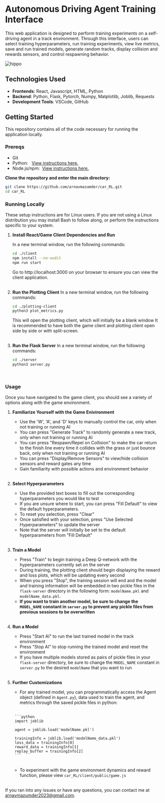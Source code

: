 # Autonomous Driving Agent Training Interface

This web application is designed to perform training experiments on a self-driving agent in a track environment. Through this interface, users can select training hyperparameters, run training experiments, view live metrics, save and run trained models, generate random tracks, display collision and rewards sensors, and control respawning behavior. 

![hippo](https://media.giphy.com/media/v1.Y2lkPTc5MGI3NjExdW0zbTVhNDl4MW5teTI1eG5zeTlvNmU0NDY0Z2I1djMyeHVndms4YiZlcD12MV9pbnRlcm5hbF9naWZfYnlfaWQmY3Q9Zw/knutq4zI3tiR5ZOmjV/giphy.gif)


## Technologies Used

- **Frontends**: React, Javascript, HTML, Python
- **Backend**: Python, Flask, Pytorch, Numpy, Matplotlib, Joblib, Requests
- **Development Tools**: VSCode, GitHub

## Getting Started
This repository contains all of the code necessary for running the application locally.

### Prereqs
- Git
- Python: &nbsp;&nbsp;<a href=https://www.python.org/downloads>View instructions here.</a>
- Node.js/npm:&nbsp;&nbsp;<a href=https://nodejs.org/en>View instructions here.</a>

**Clone the repository and enter the main directory:**
   ```bash
   git clone https://github.com/arnavmazumder/car_RL.git
   cd car_RL
   ```


### Running Locally

These setup instructions are for Linux users. If you are not using a Linux distribution you may install Bash to follow along, or perform the instructions specific to your system.

1. **Install React/Game Client Dependencies and Run**

    In a new terminal window, run the following commands:
    <br>
   ```bash
   cd ./client
   npm install --no-audit
   npm run start
   ```

   Go to http://localhost:3000 on your browser to ensure you can view the client application.
   <br>
   <br>

2. **Run the Plotting Client**
    In a new terminal window, run the following commands:
    <br>

    ```bash
    cd ./plotting-client
    python3 plot_metrics.py
    ```

    This will open the plotting client, which will initially be a blank window It is recommended to have both the game client and plotting client open side by side or with split-screen.
    <br>
    <br>


3. **Run the Flask Server**
    In a new terminal window, run the following commands:
    <br>
   ```bash
   cd ./server
   python3 server.py
   ```
   <br>
 

### Usage

Once you have navigated to the game client, you should see a variety of options along with the game environment.

1. **Familiarize Yourself with the Game Enivironment**
    - Use the 'W', 'A', and 'D' keys to manually control the car, only when not training or running AI
    - You can press "Generate Track" to randomly generate a new track, only when not training or running AI
    - You can press "Respawn/Repel on Collision" to make the car return to the finish line every time it collides with the grass or just bounce back, only when not training or running AI
    - You can press "Display/Remove Sensors" to view/hide collision sensors and reward gates any time 
    - Gain familiarity with possible actions and environment behavior
    <br>


2. **Select Hyperparameters**
   - Use the provided text boxes to fill out the corresponding hyperparameters you would like to test
   - If you are unsure where to start, you can press "Fill Default" to view the default hyperparameters.
   - To reset you selection, press "Clear"
   - Once satisfied with your selection, press "Use Selected Hyperparameters" to update the server
   - Note that the server will initially be set to the default hyperparameters from "Fill Default"
   <br>

3. **Train a Model**
   - Press "Train" to begin training a Deep Q-network with the hyperparameters currently set on the server
   - During training, the plotting client should begin displaying the reward and loss plots, which will be updating every second
   - When you press "Stop", the training session will end and the model and training information will be embedded in two pickle files in the ```flask-server``` directory in the following form: ```modelName.pkl``` and ```modelName_data.pkl```.
   - <b>If you want to train another model, be sure to change the ```MODEL_NAME``` constant in ```server.py``` to prevent any pickle files from previous sessions to be overwritten</b>

   <br>


4. **Run a Model**
   - Press "Start AI" to run the last trained model in the track environment
   - Press "Stop AI" to stop running the trained model and reset the environment
   - If you have multiple models stored as pairs of pickle files in your ```flask-server``` directory, be sure to change the ```MODEL_NAME``` constant in ```server.py``` to the desired ```modelName``` that you want to run
   <br>

5. **Further Customizations**
    - For any trained model, you can programmatically access the Agent object (defined in ```Agent.py```), data used to train the agent, and metrics through the saved pickle files in python:
    <br>

        ```python
        import joblib

        agent = joblib.load('modelName.pkl')

        trainingInfo = joblib.load('modelName_data.pkl')
        loss_data = trainingInfo[0]
        reward_data = trainingInfo[1]
        replay_buffer = trainingInfo[2]
        ```
    <br>

    - To experiment with the game environment dynamics and reward function, please view ```car_RL/client/public/game.js```

    <br>

If you ran into any issues or have any questions, you can contact me at arnavmazumder2023@gmail.com.










